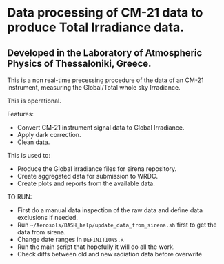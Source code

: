 
Data processing of CM-21 data to produce Total Irradiance data.
================================================================

## Developed in the Laboratory of Atmospheric Physics of Thessaloniki, Greece.

This is a non real-time precessing procedure of the data of an
CM-21 instrument, measuring the Global/Total whole sky Irradiance.

This is operational.

Features:
- Convert CM-21 instrument signal data to Global Irradiance.
- Apply dark correction.
- Clean data.


This is used to:
- Produce the Global irradiance files for sirena repository.
- Create aggregated data for submission to WRDC.
- Create plots and reports from the available data.


TO RUN:
- First do a manual data inspection of the raw data and define data exclusions if needed.
- Run `~/Aerosols/BASH_help/update_data_from_sirena.sh` first to get the data from sirena.
- Change date ranges in `DEFINITIONS.R`
- Run the main script that hopefully it will do all the work.
- Check diffs between old and new radiation data before overwrite
